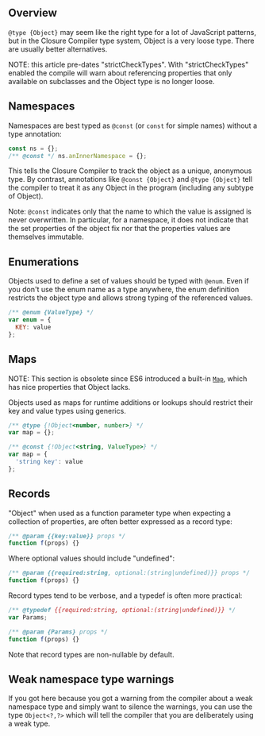 ## Overview
`@type {Object}` may seem like the right type for a lot of JavaScript patterns, but in the Closure Compiler type system, Object is a very loose type. There are usually better alternatives.

NOTE: this article pre-dates "strictCheckTypes".  With "strictCheckTypes" enabled the compile will warn about referencing properties that only available on subclasses and the Object type is no longer loose.

## Namespaces

Namespaces are best typed as `@const` (or `const` for simple names) without a type annotation:

```js
const ns = {};
/** @const */ ns.anInnerNamespace = {};
```

This tells the Closure Compiler to track the object as a unique, anonymous type. By contrast, annotations like `@const {Object}` and `@type {Object}` tell the compiler to treat it as any Object in the program (including any subtype of Object).

Note: `@const` indicates only that the name to which the value is assigned is never overwritten.  In particular, for a namespace, it does not indicate that the set properties of the object fix nor that the properties values are themselves immutable.

## Enumerations

Objects used to define a set of values should be typed with `@enum`. Even if you don't use the enum name as a type anywhere, the enum definition restricts the object type and allows strong typing of the referenced values.

```js
/** @enum {ValueType} */
var enum = {
  KEY: value
};
```

## Maps

NOTE: This section is obsolete since ES6 introduced a built-in [`Map`](https://hackernoon.com/what-you-should-know-about-es6-maps-dc66af6b9a1e), which has nice properties that Object lacks.

Objects used as maps for runtime additions or lookups should restrict their key and value types using generics.

```js
/** @type {!Object<number, number>} */
var map = {};

/** @const {!Object<string, ValueType>} */
var map = {
  'string key': value
};
```

## Records

"Object" when used as a function parameter type when expecting a collection of properties, are often better expressed as a record type:

```js
/** @param {{key:value}} props */
function f(props) {}
```

Where optional values should include "undefined":

```js
/** @param {{required:string, optional:(string|undefined)}} props */
function f(props) {}
```

Record types tend to be verbose, and a typedef is often more practical:

```js
/** @typedef {{required:string, optional:(string|undefined)}} */
var Params;

/** @param {Params} props */
function f(props) {}
```

Note that record types are non-nullable by default.

## Weak namespace type warnings

If you got here because you got a warning from the compiler about a weak namespace type and simply want to silence the warnings, you can use the type `Object<?,?>` which will tell the compiler that you are deliberately using a weak type.
